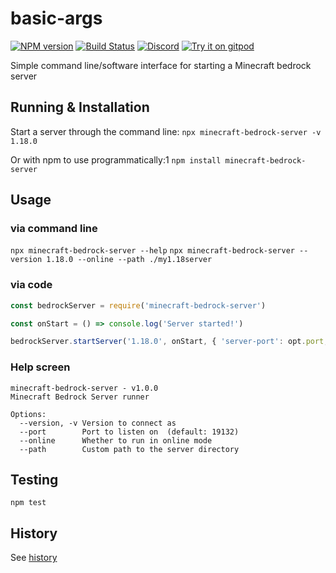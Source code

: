 # basic-args
[![NPM version](https://img.shields.io/npm/v/minecraft-bedrock-server.svg)](http://npmjs.com/package/minecraft-bedrock-server)
[![Build Status](https://github.com/extremeheat/node-basic-args/workflows/CI/badge.svg)](https://github.com/extremeheat/minecraft-bedrock-server/actions?query=workflow%3A%22CI%22)
[![Discord](https://img.shields.io/badge/chat-on%20discord-brightgreen.svg)](https://discord.gg/GsEFRM8)
[![Try it on gitpod](https://img.shields.io/badge/try-on%20gitpod-brightgreen.svg)](https://gitpod.io/#https://github.com/extremeheat/minecraft-bedrock-server)


Simple command line/software interface for starting a Minecraft bedrock server

## Running & Installation

Start a server through the command line:
`npx minecraft-bedrock-server -v 1.18.0`

Or with npm to use programmatically:1
`npm install minecraft-bedrock-server`

## Usage

### via command line
`npx minecraft-bedrock-server --help`
`npx minecraft-bedrock-server --version 1.18.0 --online --path ./my1.18server`

### via code

```js
const bedrockServer = require('minecraft-bedrock-server')

const onStart = () => console.log('Server started!')

bedrockServer.startServer('1.18.0', onStart, { 'server-port': opt.port, 'online-mode': Boolean(opt.online), path: opt.path ? opt.path : undefined })
```

### Help screen

```
minecraft-bedrock-server - v1.0.0
Minecraft Bedrock Server runner

Options:
  --version, -v Version to connect as
  --port        Port to listen on  (default: 19132)
  --online      Whether to run in online mode
  --path        Custom path to the server directory
```

## Testing

```npm test```

## History

See [history](HISTORY.md)
